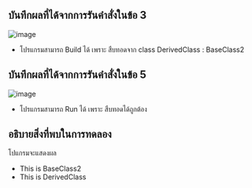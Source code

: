 ## บันทึกผลที่ได้จากการรันคำสั่งในข้อ 3

![image](https://github.com/Phetteepop/03376836-OOP-2566-Lab-08/assets/144197367/d810f4b8-dacc-49e9-82b2-3d771293821e)


- โปรแกรมสามารถ Build ได้ เพราะ สืบทอดจาก class DerivedClass : BaseClass2

## บันทึกผลที่ได้จากการรันคำสั่งในข้อ 5

![image](https://github.com/Phetteepop/03376836-OOP-2566-Lab-08/assets/144197367/923dcf78-eb3b-4d75-9483-261fc3458a1e)


- โปรแกรมสามารถ Run ได้ เพราะ สืบทอดได้ถูกต้อง

## อธิบายสิ่งที่พบในการทดลอง 

โปแกรมจะแสดงผล 
- This is BaseClass2
- This is DerivedClass
